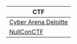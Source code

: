 | CTF |
| --- |
| [Cyber Arena Deloitte](CyberArenaDeloitte/CyberArena.md) |
| [NullConCTF](NullConCTF/Nullcon.md) |